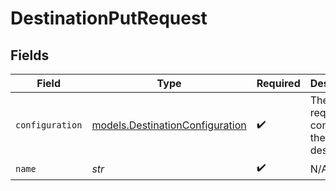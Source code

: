 # DestinationPutRequest


## Fields

| Field                                                                    | Type                                                                     | Required                                                                 | Description                                                              | Example                                                                  |
| ------------------------------------------------------------------------ | ------------------------------------------------------------------------ | ------------------------------------------------------------------------ | ------------------------------------------------------------------------ | ------------------------------------------------------------------------ |
| `configuration`                                                          | [models.DestinationConfiguration](../models/destinationconfiguration.md) | :heavy_check_mark:                                                       | The values required to configure the destination.                        | {<br/>"user": "charles"<br/>}                                            |
| `name`                                                                   | *str*                                                                    | :heavy_check_mark:                                                       | N/A                                                                      |                                                                          |